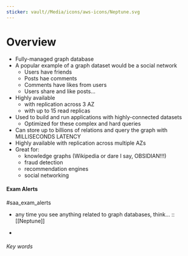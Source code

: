 ```yaml
---
sticker: vault//Media/icons/aws-icons/Neptune.svg
---
```

# Overview 
- Fully-managed graph database
- A popular example of a graph dataset would be a social network
	- Users have friends
	- Posts hae comments
	- Comments have likes from users
	- Users share and like posts...
- Highly available
	- with replication across 3 AZ
	- with up to 15 read replicas
- Used to build and run applications with highly-connected datasets
	- Optimized for these complex and hard queries
- Can store up to billions of relations and query the graph with MILLISECONDS LATENCY
- Highly available with replication across multiple AZs
- Great for: 
	- knowledge graphs (Wikipedia or dare I say, OBSIDIAN!!!)
	- fraud detection
	- recommendation engines
	- social networking


#### Exam Alerts 
#saa_exam_alerts 
- any time you see anything related to graph databases, think... :: [[Neptune]]
<!--SR:!2024-05-04,1,230-->
- 

###### Key words